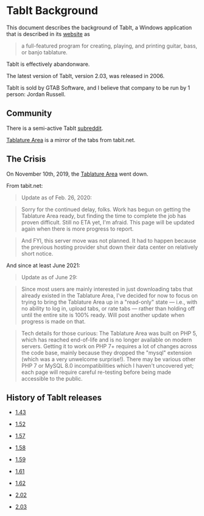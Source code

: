 
# TabIt Background

This document describes the background of TabIt, a Windows application that is described in its [website](http://www.tabit.net) as

> a full-featured program for creating, playing, and printing guitar, bass, or banjo tablature.

TabIt is effectively abandonware.

The latest version of TabIt, version 2.03, was released in 2006.

TabIt is sold by GTAB Software, and I believe that company to be run by 1 person: Jordan Russell.


## Community

There is a semi-active TabIt [subreddit](https://reddit.com/r/tabit/).

[Tablature Area](https://tabarea.net/) is a mirror of the tabs from tabit.net.


## The Crisis

On November 10th, 2019, the [Tablature Area](www.tabit.net/tabs) went down.


From tabit.net:

> Update as of Feb. 26, 2020:

> Sorry for the continued delay, folks. Work has begun on getting the Tablature Area ready, but finding the time to complete the job has proven difficult. Still no ETA yet, I'm afraid. This page will be updated again when there is more progress to report.

> And FYI, this server move was not planned. It had to happen because the previous hosting provider shut down their data center on relatively short notice.


And since at least June 2021:

> Update as of June 29:

> Since most users are mainly interested in just downloading tabs that already existed in the Tablature Area, I've decided for now to focus on trying to bring the Tablature Area up in a "read-only" state — i.e., with no ability to log in, upload tabs, or rate tabs — rather than holding off until the entire site is 100% ready. Will post another update when progress is made on that.

> Tech details for those curious: The Tablature Area was built on PHP 5, which has reached end-of-life and is no longer available on modern servers. Getting it to work on PHP 7+ requires a lot of changes across the code base, mainly because they dropped the "mysql" extension (which was a very unwelcome surprise!). There may be various other PHP 7 or MySQL 8.0 incompatibilities which I haven't uncovered yet; each page will require careful re-testing before being made accessible to the public.



## History of TabIt releases

* [1.43](https://web.archive.org/web/20001206181300/http://www.tabit.net/download.htm)

* [1.52](https://web.archive.org/web/20010406041925/http://www.tabit.net/download.htm)

<!-- https://web.archive.org/web/20010609064805/http://members.aol.com/tabitsoftware/WinTabIt152.exe -->

* [1.57](https://web.archive.org/web/20010813114532/http://tabit.net/download.htm)

* [1.58](https://web.archive.org/web/20020408145006/http://tabit.net/download.htm)

* [1.59](https://web.archive.org/web/20021012041140/http://tabit.net/download.htm)

<!-- https://web.archive.org/web/20021010181902/http://www.tabit.net/files/WinTabIt159.exe -->

* [1.61](https://web.archive.org/web/20031002082703/http://www.tabit.net/download.htm)

* [1.62](https://web.archive.org/web/20040209103438/http://tabit.net/download.htm)

* [2.02](https://web.archive.org/web/20060925180247/http://www.tabit.net/download.htm)

* [2.03](https://web.archive.org/web/20070727152913/http://www.tabit.net/download.htm)






